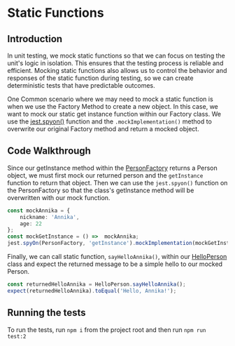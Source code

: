 # Static Functions

## Introduction

In unit testing, we mock static functions so that we can focus on testing the unit's logic in isolation.
This ensures that the testing process is reliable and efficient.
Mocking static functions also allows us to control the behavior and responses of the static function during testing, so we can create deterministic tests that have predictable outcomes.

One Common scenario where we may need to mock a static function is when we use the Factory Method to create a new object.
In this case, we want to mock our static get instance function within our Factory class.
We use the [jest.spyon()](https://jestjs.io/docs/jest-object#jestspyonobject-methodname) function and the `.mockImplementation()` method to
overwrite our original Factory method and return a mocked object.

## Code Walkthrough

Since our getInstance method within the [PersonFactory](./PersonFactory.ts) returns a Person object, we must first mock our returned person and the `getInstance` function to return that object.
Then we can use the `jest.spyon()` function on the PersonFactory so that the class's getInstance method will be overwritten with our mock function.

```ts
const mockAnnika = {
    nickname: 'Annika',
    age: 22
};
const mockGetInstance = () =>  mockAnnika;
jest.spyOn(PersonFactory, 'getInstance').mockImplementation(mockGetInstance);
```

Finally, we can call static function, `sayHelloAnnika()`, within our [HelloPerson](./HelloPerson.ts) class and expect the returned message to be a simple hello to our mocked Person.

```ts
const returnedHelloAnnika = HelloPerson.sayHelloAnnika();
expect(returnedHelloAnnika).toEqual('Hello, Annika!');
```

## Running the tests

To run the tests, run `npm i` from the project root and then run `npm run test:2`
